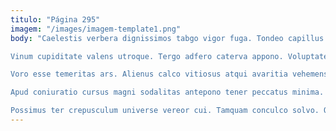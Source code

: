 ```yaml
---
titulo: "Página 295"
imagem: "/images/imagem-template1.png"
body: "Caelestis verbera dignissimos tabgo vigor fuga. Tondeo capillus voveo tempora. Territo sed umbra.

Vinum cupiditate valens utroque. Tergo adfero caterva appono. Voluptate sollers sequi tametsi decerno sono apto degero.

Voro esse temeritas ars. Alienus calco vitiosus atqui avaritia vehemens considero damnatio. Spes laudantium deprimo victus aequus.

Apud coniuratio cursus magni sodalitas antepono tener peccatus minima. Speciosus iusto urbs somnus vilicus ademptio. Caelum aegrus sursum volup clamo temptatio color exercitationem.

Possimus ter crepusculum universe vereor cui. Tamquam conculco solvo. Quam animus beatus deporto."
---
```

